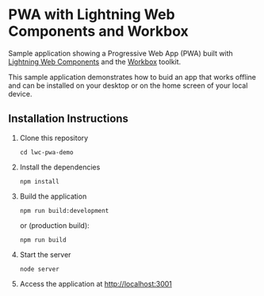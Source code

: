 # PWA with Lightning Web Components and Workbox

Sample application showing a Progressive Web App (PWA) built with [Lightning Web Components](https://lwc.dev) and the [Workbox](https://developers.google.com/web/tools/workbox) toolkit.

This sample application demonstrates how to buid an app that works offline and can be installed on your desktop or on the home screen of your local device.


## Installation Instructions

1. Clone this repository
    ```
    cd lwc-pwa-demo
    ```

1. Install the dependencies
    ```
    npm install
    ```

1. Build the application
    ```
    npm run build:development
    ``` 
    or (production build):
    ```
    npm run build
    ``` 

1. Start the server
    ```
    node server
    ```

1. Access the application at [http://localhost:3001](http://localhost:3001)
